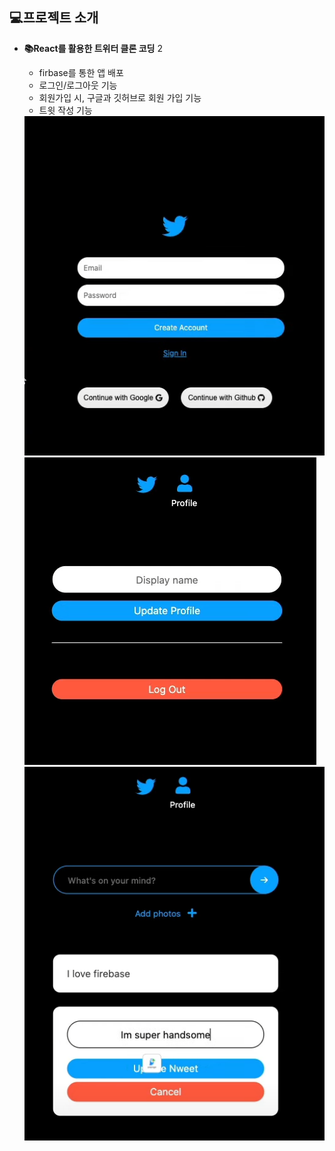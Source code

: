## 💻프로젝트 소개

- **📚React를 활용한 트위터 클론 코딩**
2
    - firbase를 통한 앱 배포
    - 로그인/로그아웃 기능
    - 회원가입 시, 구글과 깃허브로 회원 가입 기능
    - 트윗 작성 기능
    
    <img src="https://github.com/testerhyuk/twitterclone/blob/main/img/twitter_login.PNG?raw=true">
    <br>
    <img src="https://github.com/testerhyuk/twitterclone/blob/main/img/%EC%BA%A1%EC%B2%98.PNG?raw=true">
    <br>
    <img src="https://github.com/testerhyuk/twitterclone/blob/main/img/%EC%BA%A1%EC%B2%982.PNG?raw=true">
